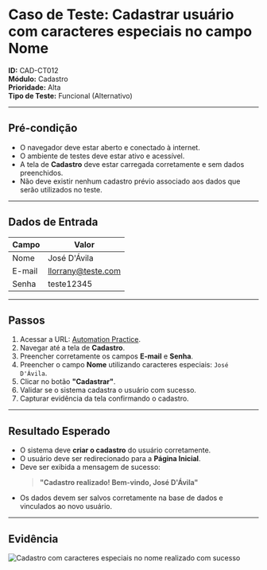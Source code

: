 # Caso de Teste: Cadastrar usuário com caracteres especiais no campo Nome

**ID:** CAD-CT012  
**Módulo:** Cadastro  
**Prioridade:** Alta  
**Tipo de Teste:** Funcional (Alternativo)  

---

## Pré-condição
- O navegador deve estar aberto e conectado à internet.  
- O ambiente de testes deve estar ativo e acessível.  
- A tela de **Cadastro** deve estar carregada corretamente e sem dados preenchidos.  
- Não deve existir nenhum cadastro prévio associado aos dados que serão utilizados no teste.

---

## Dados de Entrada
| Campo  | Valor           |
|--------|-----------------|
| Nome   | José D'Ávila    |
| E-mail | llorrany@teste.com |
| Senha  | teste12345      |

---

## Passos
1. Acessar a URL: [Automation Practice](https://www.automationpratice.com.br/).  
2. Navegar até a tela de **Cadastro**.  
3. Preencher corretamente os campos **E-mail** e **Senha**.  
4. Preencher o campo **Nome** utilizando caracteres especiais: `José D'Ávila`.  
5. Clicar no botão **"Cadastrar"**.  
6. Validar se o sistema cadastra o usuário com sucesso.  
7. Capturar evidência da tela confirmando o cadastro.

---

## Resultado Esperado
- O sistema deve **criar o cadastro** do usuário corretamente.  
- O usuário deve ser redirecionado para a **Página Inicial**.  
- Deve ser exibida a mensagem de sucesso:  
  > **"Cadastro realizado! Bem-vindo, José D'Ávila"**  
- Os dados devem ser salvos corretamente na base de dados e vinculados ao novo usuário.

---

## Evidência
![Cadastro com caracteres especiais no nome realizado com sucesso](/3_Evidências/CT012.cadastro_com_caracteres_especiais_no_nome.JPG)
